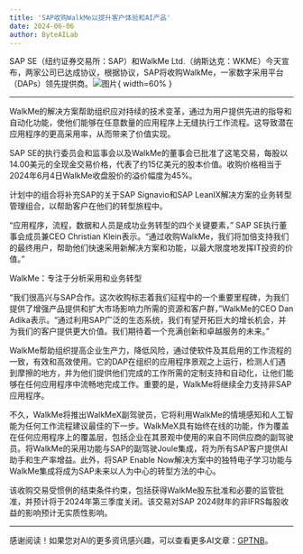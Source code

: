 ```yaml
---
title: 'SAP收购WalkMe以提升客户体验和AI产品'
date: 2024-06-06
author: ByteAILab
---
```


SAP SE（纽约证券交易所：SAP）和WalkMe Ltd.（纳斯达克：WKME）今天宣布，两家公司已达成协议，根据协议，SAP将收购WalkMe，一家数字采用平台（DAPs）领先提供商。![图片](https://ai-techpark.com/wp-content/uploads/2024/06/SAP-Acquires-960x540.jpg){ width=60% }

---
WalkMe的解决方案帮助组织应对持续的技术变革，通过为用户提供先进的指导和自动化功能，使他们能够在任意数量的应用程序上无缝执行工作流程。这导致潜在应用程序的更高采用率，从而带来了价值实现。

SAP SE的执行委员会和监事会以及WalkMe的董事会已批准了这笔交易，每股以14.00美元的全现金交易价格，代表了约15亿美元的股本价值。收购价格相当于2024年6月4日WalkMe收盘股价的溢价幅度为45%。

计划中的组合将补充SAP的关于SAP Signavio和SAP LeanIX解决方案的业务转型管理组合，以帮助客户在他们的转型旅程中。

“应用程序，流程，数据和人员是成功业务转型的四个关键要素，” SAP SE执行董事会成员兼CEO Christian Klein表示。“通过收购WalkMe，我们将加倍支持我们的最终用户，帮助他们快速采用新解决方案和功能，以最大限度地发挥IT投资的价值。”

WalkMe：专注于分析采用和业务转型

“我们很高兴与SAP合作。这次收购标志着我们征程中的一个重要里程碑，为我们提供了增强产品提供和扩大市场影响力所需的资源和客户群，”WalkMe的CEO Dan Adika表示。“通过利用SAP广泛的生态系统，我们有望开拓巨大的增长机会，并为我们的客户提供更大价值。我们期待着一个充满创新和卓越服务的未来。”

WalkMe帮助组织提高企业生产力，降低风险，通过使软件及其启用的工作流程的一致，有效和高效使用。它的DAP在组织的应用程序景观之上运行，检测人们遇到摩擦的地方，并为他们提供他们完成的工作所需的定制支持和自动化，让他们能够在任何应用程序中流畅地完成工作。重要的是，WalkMe将继续全力支持非SAP应用程序。

不久，WalkMe将推出WalkMeX副驾驶员，它将利用WalkMe的情境感知和人工智能为任何工作流程建议最佳的下一步。WalkMeX具有始终在线的功能，作为覆盖在任何应用程序上的覆盖层，包括企业在其景观中使用的来自不同供应商的副驾驶员。将WalkMe的采用功能与SAP的副驾驶Joule集成，将为所有SAP客户提供AI助手和生产率增益。此外，将SAP Enable Now解决方案中的独特电子学习功能与WalkMe集成将成为SAP未来以人为中心的转型方法的中心。

该收购交易受惯例的结束条件约束，包括获得WalkMe股东批准和必要的监管批准，并预计将于2024年第三季度关闭。该交易对SAP 2024财年的非IFRS每股收益的影响预计无实质性影响。

---
感谢阅读！如果您对AI的更多资讯感兴趣，可以查看更多AI文章：[GPTNB](https://gptnb.com)。